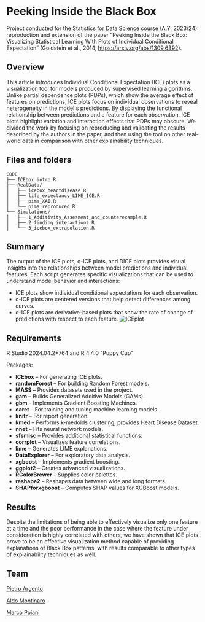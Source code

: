# Peeking Inside the Black Box
Project conducted for the Statistics for Data Science course (A.Y. 2023/24): reproduction and extension of the paper “Peeking Inside the Black Box: Visualizing Statistical Learning With Plots of Individual Conditional Expectation” (Goldstein et al., 2014, https://arxiv.org/abs/1309.6392).
## Overview
This article introduces Individual Conditional Expectation (ICE) plots as a visualization tool for models produced by supervised learning algorithms. Unlike partial dependence plots (PDPs), which show the average effect of features on predictions, ICE plots focus on individual observations to reveal heterogeneity in the model's predictions. By displaying the functional relationship between predictions and a feature for each observation, ICE plots highlight variation and interaction effects that PDPs may obscure. We divided the work by focusing on reproducing and validating the results described by the authors in the paper, and then using the tool on other real-world data in comparison with other explainability techniques.
## Files and folders
```
CODE
├── ICEbox_intro.R
├── RealData/
│   ├── icebox_heartdisease.R
│   ├── life_expectancy_LIME_ICE.R
│   ├── pima_XAI.R
│   └── pima_reproduced.R
└── Simulations/
│   ├── 1_Additivity_Assesment_and_counterexample.R
│   ├── 2_finding_interactions.R
│   └── 3_icebox_extrapolation.R
```
## Summary
The output of the ICE plots, c-ICE plots, and DICE plots provides visual insights into the relationships between model predictions and individual features. Each script generates specific visualizations that can be used to understand model behavior and interactions:
- ICE plots show individual conditional expectations for each observation.
- c-ICE plots are centered versions that help detect differences among curves.
- d-ICE plots are derivative-based plots that show the rate of change of predictions with respect to each feature.
![ICEplot](https://encrypted-tbn0.gstatic.com/images?q=tbn:ANd9GcSbeW2Tx1dVjpS5kHduVO0sJaOEDaSP17L3uQ&s)

## Requirements
R Studio 2024.04.2+764 and R 4.4.0 "Puppy Cup"

Packages:
- **ICEbox** – For generating ICE plots.
- **randomForest** – For building Random Forest models.
- **MASS** – Provides datasets used in the project.
- **gam** – Builds Generalized Additive Models (GAMs).
- **gbm** – Implements Gradient Boosting Machines.
- **caret** – For training and tuning machine learning models.
- **knitr** – For report generation.
- **kmed** – Performs k-medoids clustering, provides Heart Disease Dataset.
- **nnet** – Fits neural network models.
- **sfsmisc** – Provides additional statistical functions.
- **corrplot** – Visualizes feature correlations.
- **lime** – Generates LIME explanations.
- **DataExplorer** – For exploratory data analysis.
- **xgboost** – Implements gradient boosting.
- **ggplot2** – Creates advanced visualizations.
- **RColorBrewer** – Supplies color palettes.
- **reshape2** – Reshapes data between wide and long formats.
- **SHAPforxgboost** – Computes SHAP values for XGBoost models.

## Results
Despite the limitations of being able to effectively visualize only one feature at a time and the poor performance in the case where the feature under consideration is highly correlated with others, we have shown that ICE plots prove to be an effective visualization method capable of providing explanations of Black Box patterns, with results comparable to other types of explainability techniques as well.

## Team
[Pietro Argento](https://github.com/p-argento)

[Aldo Montinaro](https://github.com/aldomontinaroam)

[Marco Poiani](https://github.com/MarcoPoiani00)
